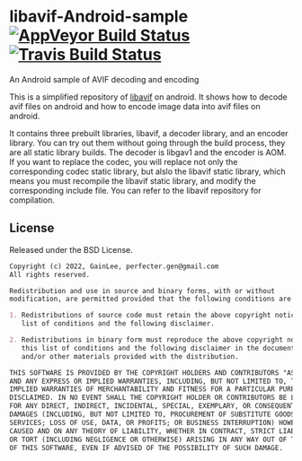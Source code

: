 # libavif-Android-sample [![AppVeyor Build Status](https://ci.appveyor.com/api/projects/status/github/louquillio/libavif?branch=master&svg=true)](https://ci.appveyor.com/project/louquillio/libavif) [![Travis Build Status](https://travis-ci.com/AOMediaCodec/libavif.svg?branch=master)](https://travis-ci.com/AOMediaCodec/libavif)
An Android sample of AVIF decoding and encoding

This is a simplified repository of 
[libavif](https://github.com/AOMediaCodec/libavif) on android. It shows how to decode avif files on android and how to encode image data into avif files on android.

It contains three prebuilt libraries, libavif, a decoder library, and an encoder library. You can try out
them without going through the build process, they are all static library builds. The decoder is libgav1 and the encoder is AOM.
If you want to replace the codec,  you will replace not only  the corresponding codec static library,  but alslo the libavif static library, which means you must recompile the libavif static library, and modify the corresponding include file. You can refer to the libavif repository for compilation.


## License

Released under the BSD License.

```markdown
Copyright (c) 2022, GainLee, perfecter.gen@gmail.com
All rights reserved.

Redistribution and use in source and binary forms, with or without
modification, are permitted provided that the following conditions are met:

1. Redistributions of source code must retain the above copyright notice, this
   list of conditions and the following disclaimer.

2. Redistributions in binary form must reproduce the above copyright notice,
   this list of conditions and the following disclaimer in the documentation
   and/or other materials provided with the distribution.

THIS SOFTWARE IS PROVIDED BY THE COPYRIGHT HOLDERS AND CONTRIBUTORS "AS IS"
AND ANY EXPRESS OR IMPLIED WARRANTIES, INCLUDING, BUT NOT LIMITED TO, THE
IMPLIED WARRANTIES OF MERCHANTABILITY AND FITNESS FOR A PARTICULAR PURPOSE ARE
DISCLAIMED. IN NO EVENT SHALL THE COPYRIGHT HOLDER OR CONTRIBUTORS BE LIABLE
FOR ANY DIRECT, INDIRECT, INCIDENTAL, SPECIAL, EXEMPLARY, OR CONSEQUENTIAL
DAMAGES (INCLUDING, BUT NOT LIMITED TO, PROCUREMENT OF SUBSTITUTE GOODS OR
SERVICES; LOSS OF USE, DATA, OR PROFITS; OR BUSINESS INTERRUPTION) HOWEVER
CAUSED AND ON ANY THEORY OF LIABILITY, WHETHER IN CONTRACT, STRICT LIABILITY,
OR TORT (INCLUDING NEGLIGENCE OR OTHERWISE) ARISING IN ANY WAY OUT OF THE USE
OF THIS SOFTWARE, EVEN IF ADVISED OF THE POSSIBILITY OF SUCH DAMAGE.
